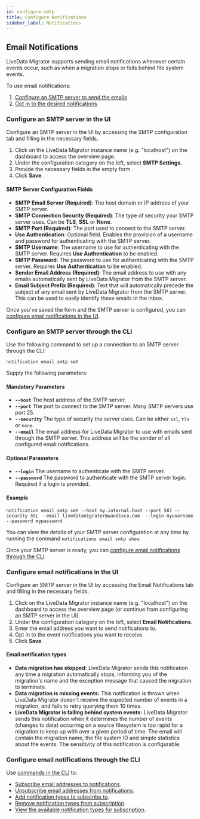 ```yaml
---
id: configure-smtp
title: Configure Notifications
sidebar_label: Notifications
---
```


## Email Notifications

LiveData Migrator supports sending email notifications whenever certain events occur, such as when a migration stops or falls behind file system events.

To use email notifications:

1. [Configure an SMTP server to send the emails](#configure-an-smtp-server)
1. [Opt in to the desired notifications](#opt-in-to-email-notifications)

### Configure an SMTP server in the UI

Configure an SMTP server in the UI by accessing the SMTP configuration tab and filling in the necessary fields.

1. Click on the LiveData Migrator instance name (e.g. "localhost") on the dashboard to access the overview page.
1. Under the configuration category on the left, select **SMTP Settings**.
1. Provide the necessary fields in the empty form.
1. Click **Save**.

#### SMTP Server Configuration Fields

* **SMTP Email Server (Required)**: The host domain or IP address of your SMTP server.
* **SMTP Connection Security (Required)**: The type of security your SMTP server uses. Can be **TLS**, **SSL** or **None**.
* **SMTP Port (Required)**: The port used to connect to the SMTP server.
* **Use Authentication**: Optional field. Enables the provision of a username and password for authenticating with the SMTP server.
* **SMTP Username**: The username to use for authenticating with the SMTP server. Requires **Use Authentication** to be enabled.
* **SMTP Password**: The password to use for authenticating with the SMTP server. Requires **Use Authentication** to be enabled.
* **Sender Email Address (Required)**: The email address to use with any emails automatically sent by LiveData Migrator from the SMTP server.
* **Email Subject Prefix (Required)**: Text that will automatically precede the subject of any email sent by LiveData Migrator from the SMTP server. This can be used to easily identify these emails in the inbox.

Once you've saved the form and the SMTP server is configured, you can [configure email notifications in the UI](#configure-email-notifications-in-the-ui).

### Configure an SMTP server through the CLI

Use the following command to set up a connection to an SMTP server through the CLI:

```
notification email smtp set
```

Supply the following parameters:

#### Mandatory Parameters

* **`--host`** The host address of the SMTP server.
* **`--port`** The port to connect to the SMTP server. Many SMTP servers use port 25.
* **`--security`** The type of security the server uses. Can be either `ssl`, `tls` or `none`.
* **`--email`** The email address for LiveData Migrator to use with emails sent through the SMTP server. This address will be the sender of all configured email notifications.

#### Optional Parameters

* **`--login`** The username to authenticate with the SMTP server.
* **`--password`** The password to authenticate with the SMTP server login. Required if a login is provided.

#### Example

```text
notification email smtp set --host my.internal.host --port 587 --security SSL --email livedatamigrator@wandisco.com  --login myusername --password mypassword
```

You can view the details of your SMTP server configuration at any time by running the command `notifications email smtp show`.

Once your SMTP server is ready, you can [configure email notifications through the CLI](#configure-email-notifications-through-the-cli).

### Configure email notifications in the UI

Configure an SMTP server in the UI by accessing the Email Notifications tab and filling in the necessary fields.

1. Click on the LiveData Migrator instance name (e.g. "localhost") on the dashboard to access the overview page (or continue from configuring an SMTP server in the UI).
1. Under the configuration category on the left, select **Email Notifications**.
1. Enter the email address you want to send notifications to.
1. Opt in to the event notifications you want to receive.
1. Click **Save**.

#### Email notification types

* **Data migration has stopped:** LiveData Migrator sends this notification any time a migration automatically stops, informing you of the migration's name and the exception message that caused the migration to terminate.
* **Data migration is missing events:** This notification is thrown when LiveData Migrator doesn't receive the expected number of events in a migration, and fails to retry querying them 10 times.
* **LiveData Migrator is falling behind system events:** LiveData Migrator sends this notification when it determines the number of events (changes to data) occurring on a source filesystem is too rapid for a migration to keep up with over a given period of time. The email will contain the migration name, the file system ID and simple statistics about the events. The sensitivity of this notification is configurable.

### Configure email notifications through the CLI

Use [commands in the CLI](./command-reference.md#notification-commands) to:

* [Subscribe email addresses to notifications](./command-reference.md#notification-email-addresses-add).
* [Unsubscribe email addresses from notifications](./command-reference.md#notification-email-addresses-remove).
* [Add notification types to subscribe to](./command-reference.md#notification-email-types-add).
* [Remove notification types from subscription](./command-reference.md#notification-email-types-remove).
* [View the available notification types for subscription](./command-reference.md#notification-email-types-show).
